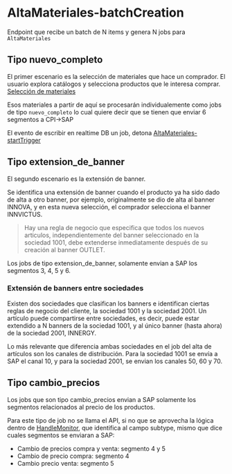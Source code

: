 # AltaMateriales-batchCreation

Endpoint que recibe un batch de N items y genera N jobs para `AltaMateriales`

## Tipo nuevo_completo

El primer escenario es la selección de materiales que hace un comprador. El usuario explora catálogos y selecciona productos que le interesa comprar. [Selección de materiales](../../SeleccionMateriales/Readme.md)

Esos materiales a partir de aquí se procesarán individualemente como jobs de tipo `nuevo_completo` lo cual quiere decir que se tienen que enviar 6 segmentos a CPI->SAP

El evento de escribir en realtime DB un job, detona [AltaMateriales-startTrigger](../02_start_trigger/Readme.md)

## Tipo extension_de_banner

El segundo escenario es la extensión de banner.

Se identifica una extensión de banner cuando el producto ya ha sido dado de alta a otro banner, por ejemplo, originalmente se dio de alta al banner INNOVA, y en esta nueva selección, el comprador selecciona el banner INNVICTUS.

> Hay una regla de negocio que especifica que todos los nuevos articulos, independientemente del banner seleccionado en la sociedad 1001, debe extenderse inmediatamente después de su creación al banner OUTLET.

Los jobs de tipo extension_de_banner, solamente envian a SAP los segmentos 3, 4, 5 y 6.

### Extensión de banners entre sociedades

Existen dos sociedades que clasifican los banners e identifican ciertas reglas de negocio del cliente, la sociedad 1001 y la sociedad 2001. Un artículo puede compartirse entre sociedades, es decir, puede estar extendido a N banners de la sociedad 1001, y al único banner (hasta ahora) de la sociedad 2001, INNERGY.

Lo más relevante que diferencia ambas sociedades en el job del alta de artículos son los canales de distribución. Para la sociedad 1001 se envía a SAP el canal 10, y para la sociedad 2001, se envian los canales 50, 60 y 70.

## Tipo cambio_precios

Los jobs que son tipo cambio_precios envian a SAP solamente los segmentos relacionados al precio de los productos.

Para este tipo de job no se llama el API, si no que se aprovecha la lógica dentro de [HandleMonitor](./../../DeteccionCambios/HandleMonitor/Readme.md/#descripción), que identifica al campo subtype, mismo que dice cuales segmentos se enviaran a SAP:

- Cambio de precios compra y venta: segmento 4 y 5
- Cambio de precio compra: segmento 4
- Cambio precio venta: segmento 5
